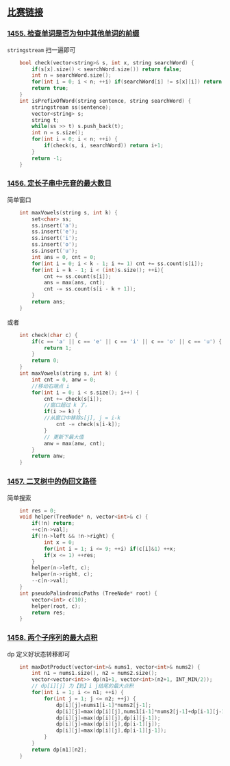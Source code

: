 ## [比赛链接](https://leetcode.cn/contest/weekly-contest-190/)


### [1455. 检查单词是否为句中其他单词的前缀](https://leetcode.cn/problems/check-if-a-word-occurs-as-a-prefix-of-any-word-in-a-sentence/)

`stringstream` 扫一遍即可

```c++
    bool check(vector<string>& s, int x, string searchWord) {
        if(s[x].size() < searchWord.size()) return false;
        int n = searchWord.size();
        for(int i = 0; i < n; ++i) if(searchWord[i] != s[x][i]) return false;
        return true;
    }
    int isPrefixOfWord(string sentence, string searchWord) {
        stringstream ss(sentence);
        vector<string> s;
        string t;
        while(ss >> t) s.push_back(t);
        int n = s.size();
        for(int i = 0; i < n; ++i) {
            if(check(s, i, searchWord)) return i+1;
        }
        return -1;
    }
```


### [1456. 定长子串中元音的最大数目](https://leetcode.cn/problems/maximum-number-of-vowels-in-a-substring-of-given-length/)

简单窗口

```c++
    int maxVowels(string s, int k) {
        set<char> ss;
        ss.insert('a');
        ss.insert('e');
        ss.insert('i');
        ss.insert('o');
        ss.insert('u');
        int ans = 0, cnt = 0;
        for(int i = 0; i < k - 1; i += 1) cnt += ss.count(s[i]);
        for(int i = k - 1; i < (int)s.size(); ++i){
            cnt += ss.count(s[i]);
            ans = max(ans, cnt);
            cnt -= ss.count(s[i - k + 1]);
        }
        return ans;
    }
```

或者

```c++
    int check(char c) {
        if(c == 'a' || c == 'e' || c == 'i' || c == 'o' || c == 'u') {
            return 1;
        }
        return 0;
    } 
    int maxVowels(string s, int k) {
        int cnt = 0, anw = 0;
        //移动右端点 i
        for(int i = 0; i < s.size(); i++) {
            cnt += check(s[i]);
            //窗口超过 k 了，
            if(i >= k) {
            //从窗口中移除s[j], j = i-k
                cnt -= check(s[i-k]);
            }
            // 更新下最大值
            anw = max(anw, cnt);
        }
        return anw;
    }
```



### [1457. 二叉树中的伪回文路径](https://leetcode.cn/problems/pseudo-palindromic-paths-in-a-binary-tree/) 

简单搜索

```c++
    int res = 0;
    void helper(TreeNode* n, vector<int>& c) {
        if(!n) return;
        ++c[n->val];
        if(!n->left && !n->right) {
            int x = 0;
            for(int i = 1; i <= 9; ++i) if(c[i]&1) ++x;
            if(x <= 1) ++res;
        }
        helper(n->left, c);
        helper(n->right, c);
        --c[n->val];
    }
    int pseudoPalindromicPaths (TreeNode* root) {
        vector<int> c(10);
        helper(root, c);
        return res;
    }
```

### [1458. 两个子序列的最大点积](https://leetcode.cn/problems/max-dot-product-of-two-subsequences/)

dp 定义好状态转移即可

```c++
    int maxDotProduct(vector<int>& nums1, vector<int>& nums2) {
        int n1 = nums1.size(), n2 = nums2.size();
        vector<vector<int>> dp(n1+1, vector<int>(n2+1, INT_MIN/2));
        // dp[i][j] 为【到】i j结尾的最大点积
        for(int i = 1; i <= n1; ++i) {
            for(int j = 1; j <= n2; ++j) {
                dp[i][j]=nums1[i-1]*nums2[j-1];
                dp[i][j]=max(dp[i][j],nums1[i-1]*nums2[j-1]+dp[i-1][j-1]);
                dp[i][j]=max(dp[i][j],dp[i][j-1]);
                dp[i][j]=max(dp[i][j],dp[i-1][j]);
                dp[i][j]=max(dp[i][j],dp[i-1][j-1]);
            }
        }
        return dp[n1][n2];
    }
```
